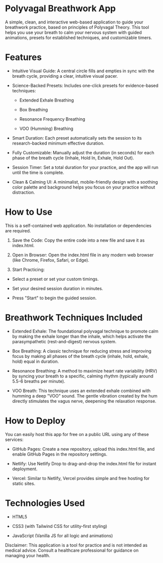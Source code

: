 # Polyvagal Breathwork App
A simple, clean, and interactive web-based application to guide your breathwork practice, based on principles of Polyvagal Theory. This tool helps you use your breath to calm your nervous system with guided animations, presets for established techniques, and customizable timers.

# Features
- Intuitive Visual Guide: A central circle fills and empties in sync with the breath cycle, providing a clear, intuitive visual pacer.

- Science-Backed Presets: Includes one-click presets for evidence-based techniques:

  - Extended Exhale Breathing

  - Box Breathing

  - Resonance Frequency Breathing

  - VOO (Humming) Breathing

- Smart Duration: Each preset automatically sets the session to its research-backed minimum effective duration.

- Fully Customizable: Manually adjust the duration (in seconds) for each phase of the breath cycle (Inhale, Hold In, Exhale, Hold Out).

- Session Timer: Set a total duration for your practice, and the app will run until the time is complete.

- Clean & Calming UI: A minimalist, mobile-friendly design with a soothing color palette and background helps you focus on your practice without distraction.

# How to Use
This is a self-contained web application. No installation or dependencies are required.

1. Save the Code: Copy the entire code into a new file and save it as index.html.

1. Open in Browser: Open the index.html file in any modern web browser (like Chrome, Firefox, Safari, or Edge).

1. Start Practicing:

  - Select a preset or set your custom timings.

  - Set your desired session duration in minutes.

  - Press "Start" to begin the guided session.

# Breathwork Techniques Included 
- Extended Exhale: The foundational polyvagal technique to promote calm by making the exhale longer than the inhale, which helps activate the parasympathetic (rest-and-digest) nervous system.

- Box Breathing: A classic technique for reducing stress and improving focus by making all phases of the breath cycle (inhale, hold, exhale, hold) equal in duration.

- Resonance Breathing: A method to maximize heart rate variability (HRV) by syncing your breath to a specific, calming rhythm (typically around 5.5-6 breaths per minute).

- VOO Breath: This technique uses an extended exhale combined with humming a deep "VOO" sound. The gentle vibration created by the hum directly stimulates the vagus nerve, deepening the relaxation response.

# How to Deploy
You can easily host this app for free on a public URL using any of these services:

- GitHub Pages: Create a new repository, upload this index.html file, and enable GitHub Pages in the repository settings.

- Netlify: Use Netlify Drop to drag-and-drop the index.html file for instant deployment.

- Vercel: Similar to Netlify, Vercel provides simple and free hosting for static sites.

# Technologies Used
- HTML5

- CSS3 (with Tailwind CSS for utility-first styling)

- JavaScript (Vanilla JS for all logic and animations)

Disclaimer: This application is a tool for practice and is not intended as medical advice. Consult a healthcare professional for guidance on managing your health.
